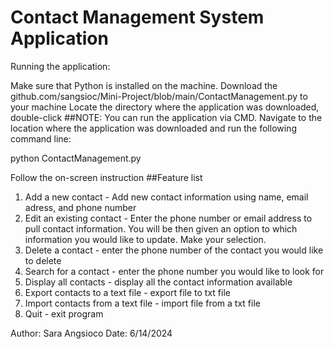 # Contact Management System Application
Running the application:

Make sure that Python is installed on the machine.
Download the github.com/sangsioc/Mini-Project/blob/main/ContactManagement.py to your machine
Locate the directory where the application was downloaded, double-click
##NOTE: You can run the application via CMD. Navigate to the location where the application was downloaded and run the following command line:

python ContactManagement.py

Follow the on-screen instruction
##Feature list

1. Add a new contact - Add new contact information using name, email adress, and phone number
2. Edit an existing contact - Enter the phone number or email address to pull contact information. You will be then given an option to which information you would like to update. Make your selection.
3. Delete a contact - enter the phone number of the contact you would like to delete
4. Search for a contact - enter the phone number you would like to look for
5. Display all contacts - display all the contact information available
6. 	Export contacts to a text file - export file to txt file
7.	Import contacts from a text file - import file from a txt file
8.	Quit - exit program


Author: Sara Angsioco Date: 6/14/2024

